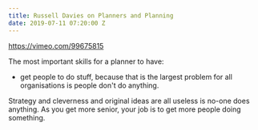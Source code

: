 ```yaml
---
title: Russell Davies on Planners and Planning
date: 2019-07-11 07:20:00 Z
---
```


https://vimeo.com/99675815

The most important skills for a planner to have:
* get people to do stuff, because that is the largest problem for all organisations is people don't do anything.

Strategy and cleverness and original ideas are all useless is no-one does anything. As you get more senior, your job is to get more people doing something.